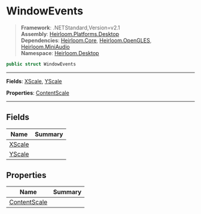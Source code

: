 # WindowEvents

> **Framework**: .NETStandard,Version=v2.1  
> **Assembly**: [Heirloom.Platforms.Desktop][0]  
> **Dependencies**: [Heirloom.Core][1], [Heirloom.OpenGLES][2], [Heirloom.MiniAudio][3]  
> **Namespace**: [Heirloom.Desktop][0]  

```cs
public struct WindowEvents
```

--------------------------------------------------------------------------------

**Fields**: [XScale][4], [YScale][5]

**Properties**: [ContentScale][6]

--------------------------------------------------------------------------------

## Fields

| Name        | Summary |
|-------------|---------|
| [XScale][4] |         |
| [YScale][5] |         |

## Properties

| Name              | Summary |
|-------------------|---------|
| [ContentScale][6] |         |

[0]: ..\Heirloom.Platforms.Desktop.md
[1]: ..\Heirloom.Core.md
[2]: ..\Heirloom.OpenGLES.md
[3]: ..\Heirloom.MiniAudio.md
[4]: Heirloom.Desktop.WindowEvents.XScale.md
[5]: Heirloom.Desktop.WindowEvents.YScale.md
[6]: Heirloom.Desktop.WindowEvents.ContentScale.md
